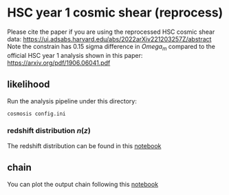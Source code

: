 # HSC year 1 cosmic shear (reprocess)

Please cite the paper if you are using the reprocessed HSC cosmic
shear data:
https://ui.adsabs.harvard.edu/abs/2022arXiv221203257Z/abstract
Note the constrain has 0.15 sigma difference in $Omega_m$ compared
to the official HSC year 1 analysis shown in this paper:
https://arxiv.org/pdf/1906.06041.pdf


## likelihood

Run the analysis pipeline under this directory:
```shell
cosmosis config.ini
```
### redshift distribution $n(z)$
The redshift distribution can be found in this
[notebook](notebooks/plot_chain.ipynb)

## chain

You can plot the output chain following this
[notebook](notebooks/plot_chain.ipynb)
